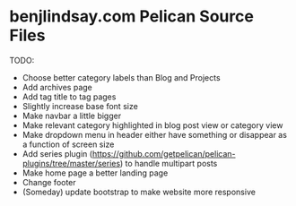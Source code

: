 # benjlindsay.com Pelican Source Files

TODO:
- Choose better category labels than Blog and Projects
- Add archives page
- Add tag title to tag pages
- Slightly increase base font size
- Make navbar a little bigger
- Make relevant category highlighted in blog post view or category view
- Make dropdown menu in header either have something or disappear as a function of screen size
- Add series plugin (https://github.com/getpelican/pelican-plugins/tree/master/series) to handle multipart posts
- Make home page a better landing page
- Change footer
- (Someday) update bootstrap to make website more responsive
